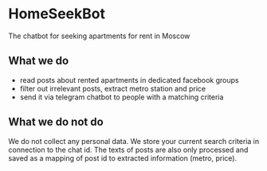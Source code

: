 # HomeSeekBot
The chatbot for seeking apartments for rent in Moscow

## What we do
- read posts about rented apartments in dedicated facebook groups
- filter out irrelevant posts, extract metro station and price
- send it via telegram chatbot to people with a matching criteria

## What we do not do
We do not collect any personal data. We store your current search criteria in connection to the chat id. The texts of posts are also only processed and saved as a mapping of post id to extracted information (metro, price).
